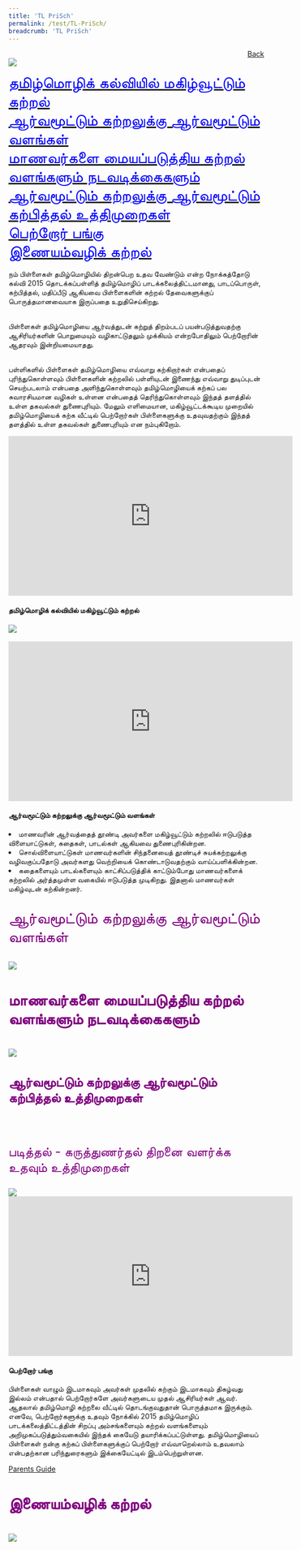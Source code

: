 ```yaml
---
title: 'TL PriSch'
permalink: /test/TL-PriSch/
breadcrumb: 'TL PriSch'
---
```

<html>
<body>
<style>
</style>
<a href="/gallery/pameran- bahasa- melayu-malay-language-exhibitions-a/moe-curriculum/" style="float:right;">Back</a><br/>
<img src="/images/TL-Header.jpg">
<p>
<a href="#C1" style="font-size:30px"><span style="color:blue;">தமிழ்மொழிக் கல்வியில் மகிழ்வூட்டும் கற்றல்
</span></a><br/>
 <a href="#C2" style="font-size:30px"><span style="color:blue;">ஆர்வமூட்டும் கற்றலுக்கு ஆர்வமூட்டும் வளங்கள்
</span></a><br/>
 <a href="#C3" style="font-size:30px"><span style="color:blue;">மாணவர்களை மையப்படுத்திய கற்றல் வளங்களும் நடவடிக்கைகளும்
</span></a><br/>
 <a href="#C4" style="font-size:30px"><span style="color:blue;">ஆர்வமூட்டும் கற்றலுக்கு ஆர்வமூட்டும் கற்பித்தல் உத்திமுறைகள்
</span></a><br/>
 <a href="#C5" style="font-size:30px"><span style="color:blue;">பெற்றோர் பங்கு
</span></a><br/>
 <a href="#C6" style="font-size:30px"><span style="color:blue;">இணையம்வழிக் கற்றல்
</span></a><br/><br/>
 நம் பிள்ளைகள் தமிழ்மொழியில் திறன்பெற உதவ வேண்டும் என்ற நோக்கத்தோடு கல்வி 2015 தொடக்கப்பள்ளித் தமிழ்மொழிப் பாடக்கலைத்திட்டமானது, பாடப்பொருள், கற்பித்தல், மதிப்பீடு ஆகியவை பிள்ளைகளின் கற்றல் தேவைகளுக்குப் பொருத்தமானவையாக இருப்பதை உறுதிசெய்கிறது.<br/><br/>

பிள்ளைகள் தமிழ்மொழியை ஆர்வத்துடன் கற்றுத் திறம்படப் பயன்படுத்துவதற்கு ஆசிரியர்களின் பொறுமையும் வழிகாட்டுதலும் முக்கியம் என்றபோதிலும் பெற்றோரின் ஆதரவும் இன்றியமையாதது. <br/><br/>

பள்ளிகளில் பிள்ளைகள் தமிழ்மொழியை எவ்வாறு கற்கிறார்கள் என்பதைப் புரிந்துகொள்ளவும் பிள்ளைகளின் கற்றலில் பள்ளியுடன் இணைந்து எவ்வாறு துடிப்புடன் செயற்படலாம் என்பதை அளிந்துகொள்ளவும் தமிழ்மொழியைக் கற்கப் பல சுவாரசியமான வழிகள் உள்ளன என்பதைத் தெரிந்துகொள்ளவும் இந்தத் தளத்தில் உள்ள தகவல்கள் துணைபுரியும். மேலும் எளிமையான, மகிழ்வூட்டக்கூடிய முறையில் தமிழ்மொழியைக் கற்க வீட்டில் பெற்றோர்கள் பிள்ளைகளுக்கு உதவுவதற்கும் இந்தத் தளத்தில் உள்ள தகவல்கள் துணைபுரியும் என நம்புகிறோம். 
</p>
<iframe width="560" height="315" src="https://www.youtube.com/embed/wvuiXKf_bJ4" frameborder="0" allow="accelerometer; autoplay; encrypted-media; gyroscope; picture-in-picture" allowfullscreen></iframe><br/>
<h4 class="C1" ;style="font-size:30px;color:purple">தமிழ்மொழிக் கல்வியில் மகிழ்வூட்டும் கற்றல்
 </h4>
 <img src="/images/TL-Pri-Learning.jpg"><br/><br/>
 <iframe width="560" height="315" src="https://www.youtube.com/embed/wvuiXKf_bJ4" frameborder="0" allow="accelerometer; autoplay; encrypted-media; gyroscope; picture-in-picture" allowfullscreen></iframe>
 <h4 class="C2";style="font-size:30px;color:purple;">ஆர்வமூட்டும் கற்றலுக்கு ஆர்வமூட்டும் வளங்கள் </h4>
<p>
<li>மாணவரின் ஆர்வத்தைத் தூண்டி அவர்களை மகிழ்வூட்டும் கற்றலில் ஈடுபடுத்த விளையாட்டுகள், கதைகள், பாடல்கள் ஆகியவை துணைபுரிகின்றன.  
</li>
<li>சொல்விளையாட்டுகள் மாணவர்களின் சிந்தனையைத் தூண்டிச் சுயக்கற்றலுக்கு வழிவகுப்பதோடு அவர்களது வெற்றியைக் கொண்டாடுவதற்கும் வாய்ப்பளிக்கின்றன. 
</li>
<li>கதைகளையும் பாடல்களையும் காட்சிப்படுத்திக் காட்டும்போது மாணவர்களைக் கற்றலில் அர்த்தமுள்ள வகையில் ஈடுபடுத்த முடிகிறது. இதனால் மாணவர்கள் மகிழ்வுடன் கற்கின்றனர்.
</li>
</p>
<p style="font-size:30px; color:purple;">ஆர்வமூட்டும் கற்றலுக்கு ஆர்வமூட்டும் வளங்கள்</p>
<img src="/images/TL-Pri_Textbook.jpg">
<h4 class="C3"; style="font-size:30px; color:purple;">மாணவர்களை மையப்படுத்திய கற்றல் வளங்களும் நடவடிக்கைகளும்
</h4>
<img src="/images/TL-Pri-resources.jpg">

<h4 class="C4"; style="font-size:25px; color:purple;" >ஆர்வமூட்டும் கற்றலுக்கு ஆர்வமூட்டும் கற்பித்தல் உத்திமுறைகள் </h4><br/>

<p style="font-size:25px; color:purple;" >படித்தல் - கருத்துணர்தல் திறனை வளர்க்க உதவும் உத்திமுறைகள் 
</p>
<img src="/images/TL-Pri-resources.jpg"><br/>

<iframe width="560" height="315" src="https://www.youtube.com/embed/wvuiXKf_bJ4" frameborder="0" allow="accelerometer; autoplay; encrypted-media; gyroscope; picture-in-picture" allowfullscreen></iframe>
<h4 class="C5";style="font-size:30px; color:purple;">பெற்றோர் பங்கு</h4>
<p>பிள்ளைகள் வாழும் இடமாகவும் அவர்கள் முதலில் கற்கும் இடமாகவும் திகழ்வது இல்லம் என்பதால் பெற்றோர்களே அவர்களுடைய முதல் ஆசிரியர்கள் ஆவர். ஆதலால் தமிழ்மொழி கற்றலை வீட்டில் தொடங்குவதுதான் பொருத்தமாக இருக்கும். எனவே, பெற்றோர்களுக்கு உதவும் நோக்கில் 2015 தமிழ்மொழிப் பாடக்கலைத்திட்டத்தின் சிறப்பு அம்சங்களையும் கற்றல் வளங்களையும் அறிமுகப்படுத்தும்வகையில் இந்தக் கையேடு தயாரிக்கப்பட்டுள்ளது. தமிழ்மொழியைப் பிள்ளைகள் நன்கு கற்கப் பிள்ளைகளுக்குப் பெற்றோர் எவ்வாறெல்லாம் உதவலாம் என்பதற்கான பரிந்துரைகளும் இக்கையேட்டில் இடம்பெற்றுள்ளன.
</p>
<a href="#" target="_blank">Parents Guide</a>
<h4 class="C6"; style="font-size:30px; color:purple;">இணையம்வழிக் கற்றல்
</h4>
<img src="/images/TL_Pri_online.jpg">
